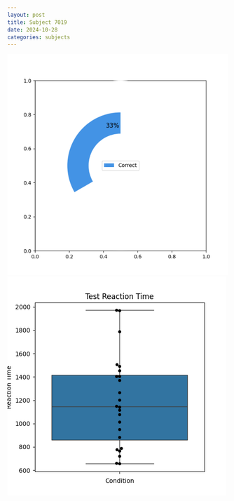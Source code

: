 ```yaml
---
layout: post
title: Subject 7019
date: 2024-10-28
categories: subjects
---
```


![](data/7019/run-25/7019_FN_acc_test.png)
![](data/7019/run-25/7019_FN_rt.png)
